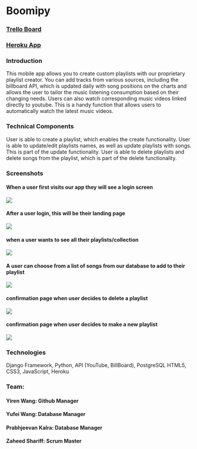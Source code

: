 
<h1> Boomipy </h1>

<h3><a href="https://trello.com/b/EVZ8aMnK/the-boombox">Trello Board</a></h3>
<h3><a href="">Heroku App</a></h3>

<h3> Introduction </h3>

<p> This mobile app allows you to create custom playlists with our proprietary playlist creator.  You can add tracks from various sources, including the billboard API, which is updated daily with song positions on the charts and allows the user to tailor the music listening consumption based on their changing needs. Users can also watch corresponding music videos linked directly to youtube.  This is a handy function that allows users to automatically watch the latest music videos.  </p>

<h3> Technical Components </h3>

<p> User is able to create a playlist, which enables the create functionality.  User is able to update/edit playlists names, as well as update playlists with songs.  This is part of the update functionality.  User is able to delete playlists and delete songs from the playlist, which is part of the delete functionality. </p>

<h3>  Screenshots </h3>

<h4> When a user first visits our app they will see a login screen</h4>
<img src="https://i.imgur.com/dWoJ0Ax.png">

<h4> After a user login, this will be their landing page</h4>
<img src="https://i.imgur.com/SArG7ha.png">

<h4> when a user wants to see all their playlists/collection</h4>
<img src="https://i.imgur.com/kB6HAGj.png">

<h4> A user can choose from a list of songs from our database to add to their playlist</h4>
<img src="https://i.imgur.com/nTf9Tqp.png">

<h4> confirmation page when user decides to delete a playlist</h4>
<img src="https://i.imgur.com/AnbMbu3.png">

<h4> confirmation page when user decides to make a new playlist</h4>
<img src="https://i.imgur.com/SRfXPMy.png">

<h3>  Technologies </h3>

<p> Django Framework, Python, API (YouTube, BillBoard), PostgreSQL HTML5, CSS3, JavaScript, Heroku </p>

<h3> Team: </h3>
<h4> Yiren Wang:        Github Manager           </h4>
<h4> Yufei Wang:        Database Manager         </h4>
<h4> Prabhjeevan Kalra: Database Manager         </h4>
<h4> Zaheed Shariff:    Scrum Master             </h4>
